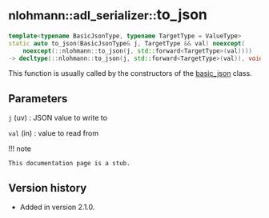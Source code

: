 # <small>nlohmann::adl_serializer::</small>to_json

```cpp
template<typename BasicJsonType, typename TargetType = ValueType>
static auto to_json(BasicJsonType& j, TargetType && val) noexcept(
    noexcept(::nlohmann::to_json(j, std::forward<TargetType>(val))))
-> decltype(::nlohmann::to_json(j, std::forward<TargetType>(val)), void())
```

This function is usually called by the constructors of the [basic_json](../basic_json) class.

## Parameters

`j` (uv)
:   JSON value to write to

`val` (in)
:   value to read from

!!! note

    This documentation page is a stub.

## Version history

- Added in version 2.1.0.
